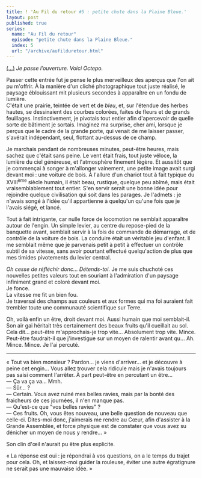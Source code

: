 ```yaml
---
title: ! 'Au Fil du retour #5 : petite chute dans la Plaine Bleue.'
layout: post
published: true
series:
  name: "Au Fil du retour"
  episode: "petite chute dans la Plaine Bleue."
  index: 5
  url: "/archive/aufilduretour.html"
---
```

[(...)](/2013/12/04/au-fil-du-retour-number-4-le-blanc-des-entrees.html) *Je passe l’ouverture. Voici Octepo.*

Passer cette entrée fut je pense le plus merveilleux des aperçus que l'on ait pu m'offrir. À la manière d'un cliché photographique tout juste réalisé, le paysage éblouissant mit plusieurs secondes à apparaître en un fondu de lumière.  
C'était une prairie, teintée de vert et de *bleu*, et, sur l'étendue des herbes hautes, se dessinaient des courbes colorées, faites de fleurs et de grands feuillages. Instinctivement, je pivotais tout entier afin d'apercevoir de quelle sorte de bâtiment je sortais. Imaginez ma surprise, cher ami, lorsque je perçus que le cadre de la grande porte, qui venait de me laisser passer, s'avérait indépendant, seul, flottant au-dessus de ce champ.

Je marchais pendant de nombreuses minutes, peut-être heures, mais sachez que c'était sans peine. Le vent était frais, tout juste véloce, la lumière du ciel généreuse, et l'atmosphère finement légère. Et aussitôt que je commençai à songer à m'allonger vainement, une petite image avait surgi devant moi : une voiture de bois. À l'allure d'un chariot tout à fait typique du XVIII<sup>ème</sup> siècle humain, il était beau, rustique, quelque peu abîmé, mais était vraisemblablement tout entier. S'en servir serait une bonne idée pour rejoindre quelque civilisation qui soit dans les parages. Je l'admets : je n'avais songé à l'idée qu'il appartienne à quelqu'un qu'une fois que je l'avais siégé, et lancé.

Tout à fait intrigante, car nulle force de locomotion ne semblait apparaître autour de l'engin. Un simple levier, au centre du repose-pied de la banquette avant, semblait servir à la fois de commande de démarrage, et de contrôle de la voiture de bois. La conduire était un véritable jeu d'enfant. Il me semblait même que je parvenais petit à petit à effectuer un contrôle subtil de sa vitesse, sans avoir pourtant effectué quelqu'action de plus que mes timides pivotements du levier central.

*Oh cesse de réfléchir donc… Détends-toi.* Je me suis chuchoté ces nouvelles petites valeurs tout en souriant à l'admiration d'un paysage infiniment grand et coloré devant moi.  
Je fonce.  
La vitesse me fit un bien fou.  
Je traversai des champs aux couleurs et aux formes qui ma foi auraient fait trembler toute une communauté scientifique sur Terre.

Oh, voilà enfin un être, droit devant moi. Aussi humain que moi semblait-il. Son air gai héritait très certainement des beaux fruits qu'il cueillait au sol.  
Cela dit… peut-être m'approchais-je trop vite… Absolument trop vite. Mince. Peut-être faudrait-il que j'investigue sur un moyen de ralentir avant qu… Ah. Mince. Mince. Je l'ai percuté.

---

« Tout va bien monsieur ? Pardon… je viens d'arriver… et je découvre à peine cet engin… Vous allez trouver cela ridicule mais je n'avais toujours pas saisi comment l'arrêter. À part peut-être en percutant un être…  
— Ça va ça va… Mmh.  
— Sûr… ?  
— Certain. Vous avez ruiné mes belles ravies, mais par la bonté des fraicheurs de ces journées, il n'en manque pas.  
— Qu'est-ce que "vos belles ravies" ?  
— Ces fruits. Oh, vous êtes nouveau, une belle question de nouveau que celle-ci. Dites-moi donc, j'aimerais me rendre au Cœur, afin d'assister à la Grande Assemblée, et force physique est de constater que vous avez su dénicher un moyen de nous y rendre… »  

Son clin d'œil n'aurait pu être plus explicite.

« La réponse est oui : je répondrai à vos questions, on a le temps du trajet pour cela. Oh, et laissez-moi guider la rouleuse, éviter une autre égratignure ne serait pas une mauvaise idée. »
